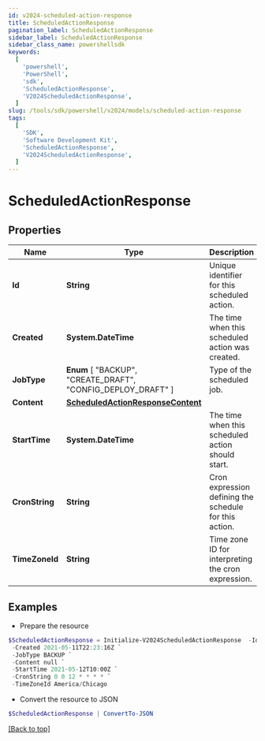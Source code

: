 ```yaml
---
id: v2024-scheduled-action-response
title: ScheduledActionResponse
pagination_label: ScheduledActionResponse
sidebar_label: ScheduledActionResponse
sidebar_class_name: powershellsdk
keywords:
  [
    'powershell',
    'PowerShell',
    'sdk',
    'ScheduledActionResponse',
    'V2024ScheduledActionResponse',
  ]
slug: /tools/sdk/powershell/v2024/models/scheduled-action-response
tags:
  [
    'SDK',
    'Software Development Kit',
    'ScheduledActionResponse',
    'V2024ScheduledActionResponse',
  ]
---
```


# ScheduledActionResponse

## Properties

| Name | Type | Description | Notes |
| --- | --- | --- | --- |
| **Id** | **String** | Unique identifier for this scheduled action. | [optional] |
| **Created** | **System.DateTime** | The time when this scheduled action was created. | [optional] |
| **JobType** | **Enum** [ "BACKUP", "CREATE_DRAFT", "CONFIG_DEPLOY_DRAFT" ] | Type of the scheduled job. | [optional] |
| **Content** | [**ScheduledActionResponseContent**](scheduled-action-response-content) |  | [optional] |
| **StartTime** | **System.DateTime** | The time when this scheduled action should start. | [optional] |
| **CronString** | **String** | Cron expression defining the schedule for this action. | [optional] |
| **TimeZoneId** | **String** | Time zone ID for interpreting the cron expression. | [optional] |

## Examples

- Prepare the resource

```powershell
$ScheduledActionResponse = Initialize-V2024ScheduledActionResponse  -Id 3469b87d-48ca-439a-868f-2160001da8c1 `
 -Created 2021-05-11T22:23:16Z `
 -JobType BACKUP `
 -Content null `
 -StartTime 2021-05-12T10:00Z `
 -CronString 0 0 12 * * * * `
 -TimeZoneId America/Chicago
```

- Convert the resource to JSON

```powershell
$ScheduledActionResponse | ConvertTo-JSON
```

[[Back to top]](#)

